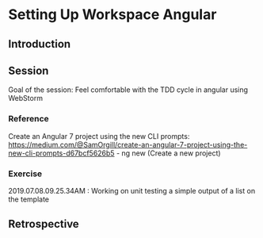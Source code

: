 ﻿# Setting Up Workspace Angular

## Introduction

## Session

Goal of the session:
  Feel comfortable with the TDD cycle in angular using WebStorm

### Reference

Create an Angular 7 project using the new CLI prompts:
https://medium.com/@SamOrgill/create-an-angular-7-project-using-the-new-cli-prompts-d67bcf5626b5
	- ng new (Create a new project)



### Exercise

2019.07.08.09.25.34AM <NA>: Working on unit testing a simple output of a list on the template

## Retrospective
